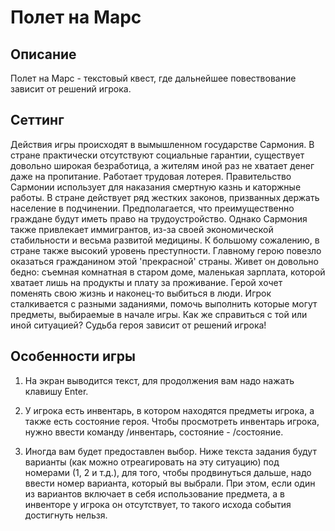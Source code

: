 # Полет на Марс
## Описание
Полет на Марс - текстовый квест, где дальнейшее повествование зависит от решений игрока. 
## Сеттинг
Действия игры происходят в вымышленном государстве Сармония. В стране практически отсутствуют социальные гарантии, существует довольно широкая безработица, а жителям иной раз не хватает денег даже на пропитание. Работает трудовая лотерея. Правительство Сармонии использует для наказания смертную казнь и каторжные работы. В стране действует ряд жестких законов, призванных держать население в подчинении. Предполагается, что преимущественно граждане будут иметь право на трудоустройство. Однако Сармония также привлекает иммигрантов, из-за своей экономической стабильности и весьма развитой медицины. К большому сожалению, в стране также высокий уровень преступности. Главному герою повезло оказаться гражданином этой 'прекрасной' страны. Живет он довольно бедно: съемная комнатная в старом доме, маленькая зарплата, которой хватает лишь на продукты и плату за проживание. Герой хочет поменять свою жизнь и наконец-то выбиться в люди. Игрок сталкивается с разными заданиями, помочь выполнить которые могут предметы, выбираемые в начале игры. Как же справиться с той или иной ситуацией? Судьба героя зависит от решений игрока!

## Особенности игры

1) На экран выводится текст, для продолжения вам надо нажать клавишу Enter.

2) У игрока есть инвентарь, в котором находятся предметы игрока, а также есть состояние героя. Чтобы просмотреть инвентарь игрока, нужно ввести команду /инвентарь, состояние - /состояние.

3) Иногда вам будет предоставлен выбор. Ниже текста задания будут варианты (как можно отреагировать на эту ситуацию) под номерами (1, 2 и т.д.), для того, чтобы  продвинуться дальше, надо ввести номер варианта, который вы выбрали. При этом, если один из вариантов включает в себя использование предмета, а в инвенторе у игрока он отсутствует, то такого исхода события достигнуть нельзя.
